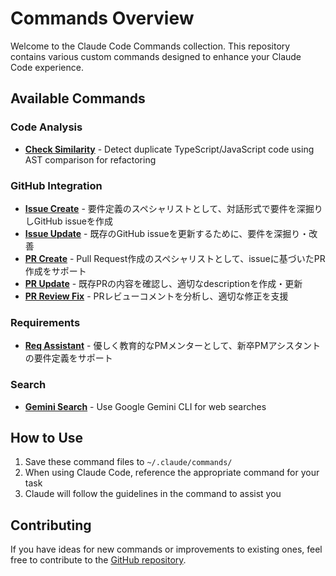 # Commands Overview

Welcome to the Claude Code Commands collection. This repository contains various custom commands designed to enhance your Claude Code experience.

## Available Commands

### Code Analysis
- **[Check Similarity](/commands/check-similarity)** - Detect duplicate TypeScript/JavaScript code using AST comparison for refactoring

### GitHub Integration
- **[Issue Create](/commands/issue-create)** - 要件定義のスペシャリストとして、対話形式で要件を深掘りしGitHub issueを作成
- **[Issue Update](/commands/issue-update)** - 既存のGitHub issueを更新するために、要件を深掘り・改善
- **[PR Create](/commands/pr-create)** - Pull Request作成のスペシャリストとして、issueに基づいたPR作成をサポート
- **[PR Update](/commands/pr-update)** - 既存PRの内容を確認し、適切なdescriptionを作成・更新
- **[PR Review Fix](/commands/pr-review-fix)** - PRレビューコメントを分析し、適切な修正を支援

### Requirements
- **[Req Assistant](/commands/req-assistant)** - 優しく教育的なPMメンターとして、新卒PMアシスタントの要件定義をサポート

### Search
- **[Gemini Search](/commands/gemini-search)** - Use Google Gemini CLI for web searches

## How to Use

1. Save these command files to `~/.claude/commands/`
2. When using Claude Code, reference the appropriate command for your task
3. Claude will follow the guidelines in the command to assist you

## Contributing

If you have ideas for new commands or improvements to existing ones, feel free to contribute to the [GitHub repository](https://github.com/watanabeyu/cc-commands).